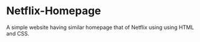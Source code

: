 # Netflix-Homepage
A simple website having similar homepage
that of Netflix using using HTML and
CSS.
